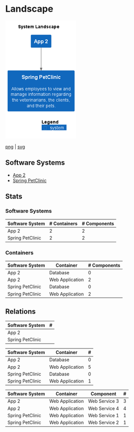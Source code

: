 # Landscape

![landscape](images/landscape.png)

[png](images/landscape.png) | [svg](images/landscape.svg)

## Software Systems

 - [App 2](App%202.md)
 - [Spring PetClinic](Spring%20PetClinic.md)

## Stats

### Software Systems

| Software System | # Containers | # Components |
| --- | --- | --- |
| App 2 | 2 | 2 |
| Spring PetClinic | 2 | 2 |

### Containers

| Software System | Container | # Components |
| --- | --- | --- |
| App 2 | Database | 0 |
| App 2 | Web Application | 2 |
| Spring PetClinic | Database | 0 |
| Spring PetClinic | Web Application | 2 |

## Relations

| Software System | # |
| --- | --- |
| App 2 |  | 5 |
| Spring PetClinic |  | 0 |

| Software System | Container | # |
| --- | --- | --- |
| App 2 | Database | 0 |
| App 2 | Web Application | 5 |
| Spring PetClinic | Database | 0 |
| Spring PetClinic | Web Application | 1 |

| Software System | Container | Component | # |
| --- | --- | --- | --- |
| App 2 | Web Application | Web Service 3 | 3 |
| App 2 | Web Application | Web Service 4 | 4 |
| Spring PetClinic | Web Application | Web Service 1 | 1 |
| Spring PetClinic | Web Application | Web Service 2 | 1 |

